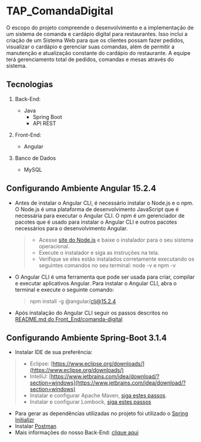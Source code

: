 # TAP_ComandaDigital

O escopo do projeto compreende o desenvolvimento e a implementação de um sistema de comanda e cardápio digital para restaurantes. Isso inclui a criação de um Sistema Web para que os clientes possam fazer pedidos, visualizar o cardápio e gerenciar suas comandas, além de permitir a manutenção e atualização constante do cardápio do restaurante. A equipe terá gerenciamento total de pedidos, comandas e mesas através do sistema.

## Tecnologias

1. Back-End:
    - Java
      - Spring Boot
      - API REST
        
2. Front-End:
   - Angular

3. Banco de Dados
   - MySQL

## Configurando Ambiente Angular 15.2.4
- Antes de instalar o Angular CLI, é necessário instalar o Node.js e o npm. O Node.js é uma plataforma de desenvolvimento JavaScript que é necessária para executar o Angular CLI. O npm é um gerenciador de pacotes que é usado para instalar o Angular CLI e outros pacotes necessários para o desenvolvimento Angular.
  > - Acesse [site do Node.js](https://nodejs.org/en) e baixe o instalador para o seu sistema operacional.
  > -  Execute o instalador e siga as instruções na tela.
  > -  Verifique se eles estão instalados corretamente executando os seguintes comandos no seu terminal: node -v e npm -v

- O Angular CLI é uma ferramenta que pode ser usada para criar, compilar e executar aplicativos Angular. Para instalar o Angular CLI, abra o terminal e execute o seguinte comando:
  > npm install -g @angular/cli@15.2.4

- Após instalação do Angular CLI seguir os passos descritos no [README.md do Front_End/comanda-digital](Front_End/comanda-digital)

## Configurando Ambiente Spring-Boot 3.1.4

- Instalar IDE de sua preferência:

> - Eclipse: [https://www.eclipse.org/downloads/](https://www.eclipse.org/downloads/) 
> - IntelliJ: [https://www.jetbrains.com/idea/download/?section=windows](https://www.jetbrains.com/idea/download/?section=windows)
  > -  Instalar e configurar Apache Maven, [siga estes passos](https://dicasdeprogramacao.com.br/como-instalar-o-maven-no-windows/).
  > -  Instalar e configurar Lombock, [siga estes passos](https://dicasdeprogramacao.com.br/como-configurar-o-lombok-no-eclipse/)

- Para gerar as dependências utilizadas no projeto foi utilizado o [Spring Initializr](https://start.spring.io/)
- Instalar [Postman](https://www.postman.com/downloads/)
- Mais informações do nosso Back-End: [clique aqui](https://github.com/LuizAmancioCeub/TAP_ComandaDigital/tree/main/Back_End) 
